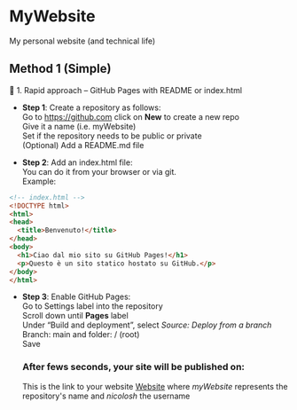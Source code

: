 # MyWebsite
My personal website (and technical life)

## Method 1 (Simple)
🔹 1. Rapid approach – GitHub Pages with README or index.html
 - **Step 1**: Create a repository  as follows:  
   Go to https://github.com
   click on **New** to create a new repo  
   Give it a name (i.e. myWebsite)  
   Set if the repository needs to be public or private  
   (Optional) Add a README.md file  

 - **Step 2**: Add an index.html file:  
   You can do it from your browser or via git.  
   Example:
   
```html
<!-- index.html -->
<!DOCTYPE html>
<html>
<head>
  <title>Benvenuto!</title>
</head>
<body>
  <h1>Ciao dal mio sito su GitHub Pages!</h1>
  <p>Questo è un sito statico hostato su GitHub.</p>
</body>
</html>
```

 - **Step 3**: Enable GitHub Pages:  
    Go to Settings label into the repository  
    Scroll down until **Pages** label  
    Under “Build and deployment”, select *Source: Deploy from a branch*  
    Branch: main and folder: / (root)  
    Save  

    ### After fews seconds, your site will be published on:  
    This is the link to your website [Website](https://nicolosh.github.io/MyWebsite) where *myWebsite* represents the repository's name and *nicolosh* the username 


